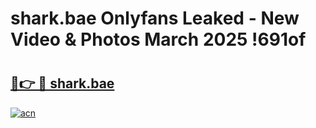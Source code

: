 # shark.bae Onlyfans Leaked - New Video & Photos March 2025 !691of

# <h2><a href="https://g99p38.iuczelnia.edu.pl?title=shark.bae&ref=691of">🔗👉 🔴 shark.bae</a></h2>

[![acn](https://github.com/user-attachments/assets/0f9c940e-d8b0-45ae-aac7-cd30a18b3e1c)](https://g99p38.iuczelnia.edu.pl?title=shark.bae&ref=691of)


